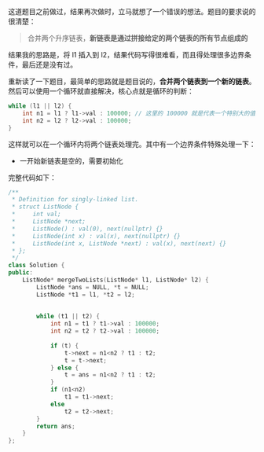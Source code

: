 这道题目之前做过，结果再次做时，立马就想了一个错误的想法。题目的要求说的很清楚：

> 合并两个升序链表，**新链表是通过拼接给定的两个链表的所有节点组成的**

结果我的思路是，将 l1 插入到 l2，结果代码写得很难看，而且得处理很多边界条件，最后还是没有过。

重新读了一下题目，最简单的思路就是题目说的，**合并两个链表到一个新的链表**。然后可以使用一个循环就直接解决，核心点就是循环的判断：

```cpp
while (l1 || l2) {
    int n1 = l1 ? l1->val : 100000; // 这里的 100000 就是代表一个特别大的值
    int n2 = l2 ? l2->val : 100000;
}
```

这样就可以在一个循环内将两个链表处理完。其中有一个边界条件特殊处理一下：

* 一开始新链表是空的，需要初始化

完整代码如下：

```cpp
/**
 * Definition for singly-linked list.
 * struct ListNode {
 *     int val;
 *     ListNode *next;
 *     ListNode() : val(0), next(nullptr) {}
 *     ListNode(int x) : val(x), next(nullptr) {}
 *     ListNode(int x, ListNode *next) : val(x), next(next) {}
 * };
 */
class Solution {
public:
    ListNode* mergeTwoLists(ListNode* l1, ListNode* l2) {
        ListNode *ans = NULL, *t = NULL;
        ListNode *t1 = l1, *t2 = l2;
        
        
        while (t1 || t2) {
            int n1 = t1 ? t1->val : 100000;
            int n2 = t2 ? t2->val : 100000;
            
            if (t) {
                t->next = n1<n2 ? t1 : t2;
                t = t->next;
            } else {
                t = ans = n1<n2 ? t1 : t2;
            }
            if (n1<n2)
                t1 = t1->next;
            else
                t2 = t2->next;
        }
        return ans;
    }
};
```